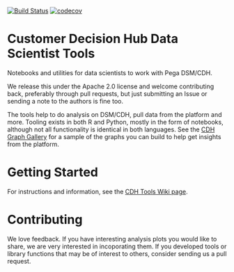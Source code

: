[![Build Status](https://travis-ci.org/pegasystems/cdh-datascientist-tools.svg?branch=master)](https://travis-ci.org/pegasystems/cdh-datascientist-tools)
[![codecov](https://codecov.io/gh/pegasystems/cdh-datascientist-tools/branch/master/graph/badge.svg)](https://codecov.io/gh/pegasystems/cdh-datascientist-tools)

# Customer Decision Hub Data Scientist Tools

Notebooks and utilities for data scientists to work with Pega DSM/CDH.

We release this under the Apache 2.0 license and welcome contributing back, preferably through pull requests, but just submitting an Issue or sending a note to the authors is fine too.

The tools help to do analysis on DSM/CDH, pull data from the platform and more. Tooling exists in both R and Python, mostly in the form of notebooks, although not all functionality is identical in both languages. See the [CDH Graph Gallery](https://github.com/pegasystems/cdh-datascientist-tools/wiki/CDH-Graph-Gallery) for a sample of the graphs you can build to help get insights from the platform.

# Getting Started

For instructions and information, see the [CDH Tools Wiki page](https://github.com/pegasystems/cdh-datascientist-tools/wiki).

# Contributing

We love feedback. If you have interesting analysis plots you would like to share, we are very interested in incoporating them. If you developed tools or library functions that may be of interest to others, consider sending us a pull request.


